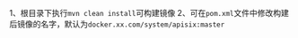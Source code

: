 1、根目录下执行`mvn clean install`可构建镜像
2、可在`pom.xml`文件中修改构建后镜像的名字，默认为`docker.xx.com/system/apisix:master`

